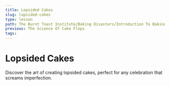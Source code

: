 ```yaml
---
title: Lopsided Cakes
slug: lopsided-cakes
type: lesson
path: The Burnt Toast Institute/Baking Disasters/Introduction To Baking Disasters/Cakes And Cupcakes/Lopsided Cakes
previous: The Science Of Cake Flops
tags:
---
```


# Lopsided Cakes

Discover the art of creating lopsided cakes, perfect for any celebration that screams imperfection.
